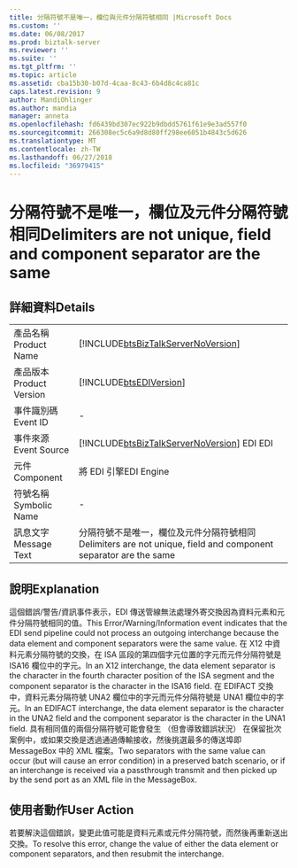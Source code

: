 ```yaml
---
title: 分隔符號不是唯一，欄位與元件分隔符號相同 |Microsoft Docs
ms.custom: ''
ms.date: 06/08/2017
ms.prod: biztalk-server
ms.reviewer: ''
ms.suite: ''
ms.tgt_pltfrm: ''
ms.topic: article
ms.assetid: cba15b30-b07d-4caa-8c43-6b4d8c4ca81c
caps.latest.revision: 9
author: MandiOhlinger
ms.author: mandia
manager: anneta
ms.openlocfilehash: fd6439bd307ec922b9dbdd5761f61e9e3ad557f0
ms.sourcegitcommit: 266308ec5c6a9d8d80ff298ee6051b4843c5d626
ms.translationtype: MT
ms.contentlocale: zh-TW
ms.lasthandoff: 06/27/2018
ms.locfileid: "36979415"
---
```

# <a name="delimiters-are-not-unique-field-and-component-separator-are-the-same"></a><span data-ttu-id="15764-102">分隔符號不是唯一，欄位及元件分隔符號相同</span><span class="sxs-lookup"><span data-stu-id="15764-102">Delimiters are not unique, field and component separator are the same</span></span>
## <a name="details"></a><span data-ttu-id="15764-103">詳細資料</span><span class="sxs-lookup"><span data-stu-id="15764-103">Details</span></span>  
  
|                 |                                                                                        |
|-----------------|----------------------------------------------------------------------------------------|
|  <span data-ttu-id="15764-104">產品名稱</span><span class="sxs-lookup"><span data-stu-id="15764-104">Product Name</span></span>   |   [!INCLUDE[btsBizTalkServerNoVersion](../includes/btsbiztalkservernoversion-md.md)]   |
| <span data-ttu-id="15764-105">產品版本</span><span class="sxs-lookup"><span data-stu-id="15764-105">Product Version</span></span> |               [!INCLUDE[btsEDIVersion](../includes/btsediversion-md.md)]               |
|    <span data-ttu-id="15764-106">事件識別碼</span><span class="sxs-lookup"><span data-stu-id="15764-106">Event ID</span></span>     |                                           -                                            |
|  <span data-ttu-id="15764-107">事件來源</span><span class="sxs-lookup"><span data-stu-id="15764-107">Event Source</span></span>   | [!INCLUDE[btsBizTalkServerNoVersion](../includes/btsbiztalkservernoversion-md.md)]<span data-ttu-id="15764-108"> EDI</span><span class="sxs-lookup"><span data-stu-id="15764-108"> EDI</span></span> |
|    <span data-ttu-id="15764-109">元件</span><span class="sxs-lookup"><span data-stu-id="15764-109">Component</span></span>    |                                       <span data-ttu-id="15764-110">將 EDI 引擎</span><span class="sxs-lookup"><span data-stu-id="15764-110">EDI Engine</span></span>                                       |
|  <span data-ttu-id="15764-111">符號名稱</span><span class="sxs-lookup"><span data-stu-id="15764-111">Symbolic Name</span></span>  |                                           -                                            |
|  <span data-ttu-id="15764-112">訊息文字</span><span class="sxs-lookup"><span data-stu-id="15764-112">Message Text</span></span>   |         <span data-ttu-id="15764-113">分隔符號不是唯一，欄位及元件分隔符號相同</span><span class="sxs-lookup"><span data-stu-id="15764-113">Delimiters are not unique, field and component separator are the same</span></span>          |
  
## <a name="explanation"></a><span data-ttu-id="15764-114">說明</span><span class="sxs-lookup"><span data-stu-id="15764-114">Explanation</span></span>  
 <span data-ttu-id="15764-115">這個錯誤/警告/資訊事件表示，EDI 傳送管線無法處理外寄交換因為資料元素和元件分隔符號相同的值。</span><span class="sxs-lookup"><span data-stu-id="15764-115">This Error/Warning/Information event indicates that the EDI send pipeline could not process an outgoing interchange because the data element and component separators were the same value.</span></span> <span data-ttu-id="15764-116">在 X12 中資料元素分隔符號的交換，在 ISA 區段的第四個字元位置的字元而元件分隔符號是 ISA16 欄位中的字元。</span><span class="sxs-lookup"><span data-stu-id="15764-116">In an X12 interchange, the data element separator is the character in the fourth character position of the ISA segment and the component separator is the character in the ISA16 field.</span></span> <span data-ttu-id="15764-117">在 EDIFACT 交換中，資料元素分隔符號 UNA2 欄位中的字元而元件分隔符號是 UNA1 欄位中的字元。</span><span class="sxs-lookup"><span data-stu-id="15764-117">In an EDIFACT interchange, the data element separator is the character in the UNA2 field and the component separator is the character in the UNA1 field.</span></span> <span data-ttu-id="15764-118">具有相同值的兩個分隔符號可能會發生 （但會導致錯誤狀況） 在保留批次案例中，或如果交換是透過通過傳輸接收，然後挑選最多的傳送埠即 MessageBox 中的 XML 檔案。</span><span class="sxs-lookup"><span data-stu-id="15764-118">Two separators with the same value can occur (but will cause an error condition) in a preserved batch scenario, or if an interchange is received via a passthrough transmit and then picked up by the send port as an XML file in the MessageBox.</span></span>  
  
## <a name="user-action"></a><span data-ttu-id="15764-119">使用者動作</span><span class="sxs-lookup"><span data-stu-id="15764-119">User Action</span></span>  
 <span data-ttu-id="15764-120">若要解決這個錯誤，變更此值可能是資料元素或元件分隔符號，而然後再重新送出交換。</span><span class="sxs-lookup"><span data-stu-id="15764-120">To resolve this error, change the value of either the data element or component separators, and then resubmit the interchange.</span></span>